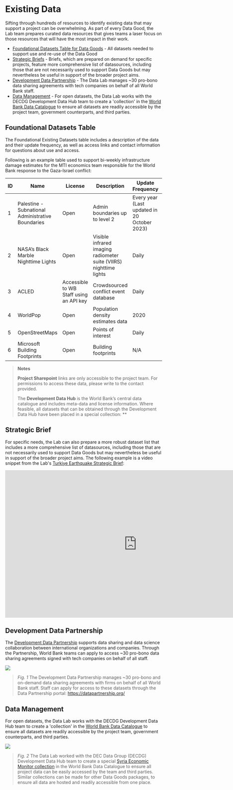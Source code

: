 # Existing Data

Sifting through hundreds of resources to identify existing data that may support a project can be overwhelming. As part of every Data Good, the Lab team prepares curated data resources that gives teams a laser focus on those resources that will have the most impact in their work. 

- [Foundational Datasets Table for Data Goods](2a-existing-data.md/#foundational-datasets-table) - All datasets needed to support use and re-use of the Data Good
- [Strategic Briefs](#strategic-brief) - Briefs, which are prepared on demand for specific projects, feature more comprehensive list of datasources, including those that are not necessarily used to support Data Goods but may nevertheless be useful in support of the broader project aims.
- [Development Data Partnership](#development-data-partnership) - The Data Lab manages ~30 pro-bono data sharing agreements with tech companies on behalf of all World Bank staff. 
- [Data Management](#data-management) - For open datasets, the Data Lab works with the DECDG Development Data Hub team to create a 'collection' in the [World Bank Data Catalogue](https://datacatalog.worldbank.org/int/home) to ensure all datasets are readily accessible by the project team, government counterparts, and third parties.

## Foundational Datasets Table

The Foundational Existing Datasets table includes a description of the data and their update frequency, as well as access links and contact information for questions about use and access.

Following is an example table used to support bi-weekly infrastructure damage estimates for the MTI economics team responsible for the World Bank response to the Gaza-Israel conflict:

| ID   | Name                                              | License                                 | Description                                                  | Update Frequency                             | Access                                                       | Contact                                                      |
| ---- | ------------------------------------------------- | --------------------------------------- | ------------------------------------------------------------ | -------------------------------------------- | ------------------------------------------------------------ | ------------------------------------------------------------ |
| 1    | Palestine - Subnational Administrative Boundaries | Open                                    | Admin boundaries up to level 2                               | Every year (Last updated in 20 October 2023) | [HDX](https://data.humdata.org/dataset/cod-ab-pse)           | [Data Lab](mailto:datalab%40worldbank.org)                   |
| 2    | NASA’s Black Marble Nighttime Lights              | Open                                    | Visible infrared imaging radiometer suite (VIIRS) nighttime lights | Daily                                        | [NASA’s Black Marble](http://blackmarble.gsfc.nasa.gov/)     | [Geospatial Operations Support Team](mailto:gost%40worldbank.org) or [Data Lab](mailto:datalab%40worldbank.org) |
| 3    | ACLED                                             | Accessible to WB Staff using an API key | Crowdsourced conflict event database                         | Daily                                        | [ACLED Data Export Tool](https://acleddata.com/data-export-tool/) | [Data Lab](mailto:datalab%40worldbank.org)                   |
| 4    | WorldPop                                          | Open                                    | Population density estimates data                            | 2020                                         | [WorldPop](https://hub.worldpop.org/geodata/summary?id=46388) | [Data Lab](mailto:datalab%40worldbank.org)                   |
| 5    | OpenStreetMaps                                    | Open                                    | Points of interest                                           | Daily                                        | [HdX](https://data.humdata.org/search?q=palestine&ext_search_source=main-nav) | [Data Lab](mailto:datalab%40worldbank.org)                   |
| 6    | Microsoft Building Footprints                     | Open                                    | Building footprints                                          | N/A                                          | [GitHub](https://github.com/microsoft/GlobalMLBuildingFootprints) | [Data Lab](mailto:datalab%40worldbank.org)                   |

> **Notes**
>
> **Project Sharepoint** links are only accessible to the project team. For permissions to access these data, please write to the contact provided.
>
> The **Development Data Hub** is the World Bank’s central data catalogue and includes meta-data and license information. Where feasible, all datasets that can be obtained through the Development Data Hub have been placed in a special collection: **

## Strategic Brief

For specific needs, the Lab can also prepare a more robust dataset list that includes a more comprehensive list of datasources,  including those that are not necessarily used to support Data Goods but may nevertheless be useful in support of the broader project aims. The following example is a video snippet from the Lab's [Turkiye Earthquake Strategic Brief](https://datapartnership.org/turkiye-earthquake-impact/reports/turkiye-earthquake-strategic-brief.html):

<iframe width="843" height="474" src="https://www.youtube.com/embed/gzJ6o-mXt6A" title="Data Lab Strategic Brief for Turkiye Earthquake Impact Analysis: Data Sources" frameborder="0" allow="accelerometer; autoplay; clipboard-write; encrypted-media; gyroscope; picture-in-picture; web-share" allowfullscreen></iframe>



## Development Data Partnership

The [Development Data Partnership](https://datapartnership.org/) supports data sharing and data science collaboration between international organizations and companies. Through the Partnership, World Bank teams can apply to access ~30 pro-bono data sharing agreements signed with tech companies on behalf of all staff. 

![](images/intro-partnership-logos.png)

> *Fig. 1* The Development Data Partnership manages ~30 pro-bono and on-demand data sharing agreements with firms on behalf of all World Bank staff. Staff can apply for access to these datasets through the Data Partnership portal: https://datapartnership.org/

## Data Management

For open datasets, the Data Lab works with the DECDG Development Data Hub team to create a 'collection' in the [World Bank Data Catalogue](https://datacatalog.worldbank.org/int/home) to ensure all datasets are readily accessible by the project team, government counterparts, and third parties. 

![](images/intro-hub-collection-syria.png)

> *Fig. 2* The Data Lab worked with the DEC Data Group (DECDG) Development Data Hub team to create a special [Syria Economic Monitor collection](https://datacatalog.worldbank.org/int/getting-started) in the World Bank Data Catalogue to ensure all project data can be easily accessed by the team and third parties. Similar collections can be made for other Data Goods packages, to ensure all data are hosted and readily accessible from one place.
